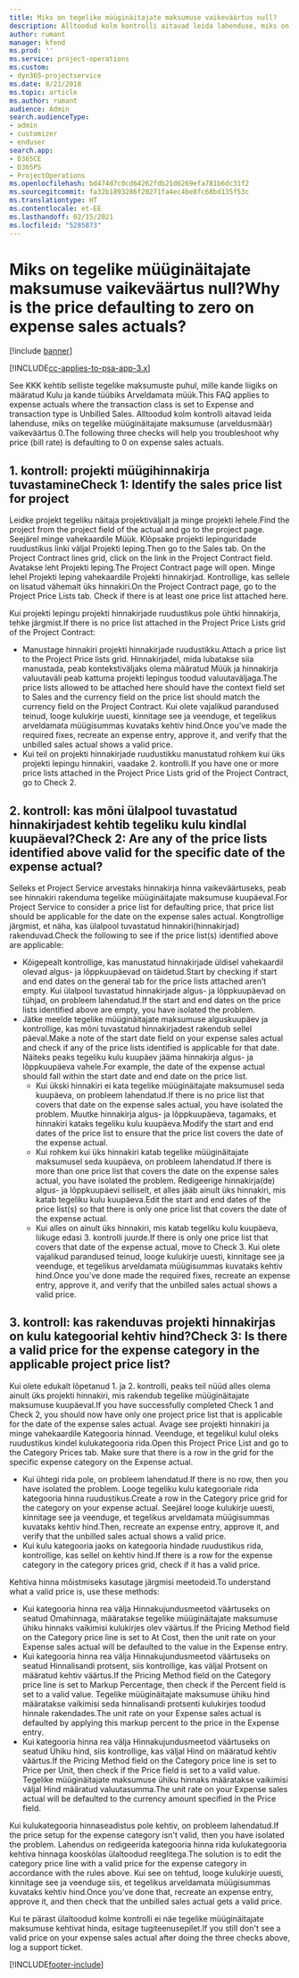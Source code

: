 ```yaml
---
title: Miks on tegelike müüginäitajate maksumuse vaikeväärtus null?
description: Alltoodud kolm kontrolli aitavad leida lahenduse, miks on tegelike müüginäitajate maksumuse vaikeväärtus 0.
author: rumant
manager: kfend
ms.prod: ''
ms.service: project-operations
ms.custom:
- dyn365-projectservice
ms.date: 8/21/2018
ms.topic: article
ms.author: rumant
audience: Admin
search.audienceType:
- admin
- customizer
- enduser
search.app:
- D365CE
- D365PS
- ProjectOperations
ms.openlocfilehash: bd474d7c0cd64262fdb21d6269efa781b6dc31f2
ms.sourcegitcommit: fa32b1893286f20271fa4ec4be8fc68bd135f53c
ms.translationtype: HT
ms.contentlocale: et-EE
ms.lasthandoff: 02/15/2021
ms.locfileid: "5285873"
---
```

# <a name="why-is-the-price-defaulting-to-zero-on-expense-sales-actuals"></a><span data-ttu-id="259e5-103">Miks on tegelike müüginäitajate maksumuse vaikeväärtus null?</span><span class="sxs-lookup"><span data-stu-id="259e5-103">Why is the price defaulting to zero on expense sales actuals?</span></span>

[!include [banner](../includes/psa-now-project-operations.md)]

[!INCLUDE[cc-applies-to-psa-app-3.x](../includes/cc-applies-to-psa-app-3x.md)]

<span data-ttu-id="259e5-104">See KKK kehtib selliste tegelike maksumuste puhul, mille kande liigiks on määratud Kulu ja kande tüübiks Arveldamata müük.</span><span class="sxs-lookup"><span data-stu-id="259e5-104">This FAQ applies to expense actuals where the transaction class is set to Expense and transaction type is Unbilled Sales.</span></span> <span data-ttu-id="259e5-105">Alltoodud kolm kontrolli aitavad leida lahenduse, miks on tegelike müüginäitajate maksumuse (arveldusmäär) vaikeväärtus 0.</span><span class="sxs-lookup"><span data-stu-id="259e5-105">The following three checks will help you troubleshoot why price (bill rate) is defaulting to 0 on expense sales actuals.</span></span>

## <a name="check-1-identify-the-sales-price-list-for-project"></a><span data-ttu-id="259e5-106">1. kontroll: projekti müügihinnakirja tuvastamine</span><span class="sxs-lookup"><span data-stu-id="259e5-106">Check 1: Identify the sales price list for project</span></span>

<span data-ttu-id="259e5-107">Leidke projekt tegeliku näitaja projektiväljalt ja minge projekti lehele.</span><span class="sxs-lookup"><span data-stu-id="259e5-107">Find the project from the project field of the actual and go to the project page.</span></span> <span data-ttu-id="259e5-108">Seejärel minge vahekaardile Müük. Klõpsake projekti lepinguridade ruudustikus linki väljal Projekti leping.</span><span class="sxs-lookup"><span data-stu-id="259e5-108">Then go to the Sales tab. On the Project Contract lines grid, click on the link in the Project Contract field.</span></span> <span data-ttu-id="259e5-109">Avatakse leht Projekti leping.</span><span class="sxs-lookup"><span data-stu-id="259e5-109">The Project Contract page will open.</span></span> <span data-ttu-id="259e5-110">Minge lehel Projekti leping vahekaardile Projekti hinnakirjad. Kontrollige, kas sellele on lisatud vähemalt üks hinnakiri.</span><span class="sxs-lookup"><span data-stu-id="259e5-110">On the Project Contract page, go to the Project Price Lists tab. Check if there is at least one price list attached here.</span></span>

<span data-ttu-id="259e5-111">Kui projekti lepingu projekti hinnakirjade ruudustikus pole ühtki hinnakirja, tehke järgmist.</span><span class="sxs-lookup"><span data-stu-id="259e5-111">If there is no price list attached in the Project Price Lists grid of the Project Contract:</span></span>

- <span data-ttu-id="259e5-112">Manustage hinnakiri projekti hinnakirjade ruudustikku.</span><span class="sxs-lookup"><span data-stu-id="259e5-112">Attach a price list to the Project Price lists grid.</span></span> <span data-ttu-id="259e5-113">Hinnakirjadel, mida lubatakse siia manustada, peab kontekstiväljaks olema määratud Müük ja hinnakirja valuutaväli peab kattuma projekti lepingus toodud valuutaväljaga.</span><span class="sxs-lookup"><span data-stu-id="259e5-113">The price lists allowed to be attached here should have the context field set to Sales and the currency field on the price list should match the currency field on the Project Contract.</span></span> <span data-ttu-id="259e5-114">Kui olete vajalikud parandused teinud, looge kulukirje uuesti, kinnitage see ja veenduge, et tegelikus arveldamata müügisummas kuvataks kehtiv hind.</span><span class="sxs-lookup"><span data-stu-id="259e5-114">Once you’ve made the required fixes, recreate an expense entry, approve it, and verify that the unbilled sales actual shows a valid price.</span></span>
- <span data-ttu-id="259e5-115">Kui teil on projekti hinnakirjade ruudustikku manustatud rohkem kui üks projekti lepingu hinnakiri, vaadake 2. kontrolli.</span><span class="sxs-lookup"><span data-stu-id="259e5-115">If you have one or more price lists attached in the Project Price Lists grid of the Project Contract, go to Check 2.</span></span>

## <a name="check-2-are-any-of-the-price-lists-identified-above-valid-for-the-specific-date-of-the-expense-actual"></a><span data-ttu-id="259e5-116">2. kontroll: kas mõni ülalpool tuvastatud hinnakirjadest kehtib tegeliku kulu kindlal kuupäeval?</span><span class="sxs-lookup"><span data-stu-id="259e5-116">Check 2: Are any of the price lists identified above valid for the specific date of the expense actual?</span></span>

<span data-ttu-id="259e5-117">Selleks et Project Service arvestaks hinnakirja hinna vaikeväärtuseks, peab see hinnakiri rakenduma tegelike müüginäitajate maksumuse kuupäeval.</span><span class="sxs-lookup"><span data-stu-id="259e5-117">For Project Service to consider a price list for defaulting price, that price list should be applicable for the date on the expense sales actual.</span></span> <span data-ttu-id="259e5-118">Kongtrollige järgmist, et näha, kas ülalpool tuvastatud hinnakiri(hinnakirjad) rakenduvad.</span><span class="sxs-lookup"><span data-stu-id="259e5-118">Check the following to see if the price list(s) identified above are applicable:</span></span>

- <span data-ttu-id="259e5-119">Kõigepealt kontrollige, kas manustatud hinnakirjade üldisel vahekaardil olevad algus- ja lõppkuupäevad on täidetud.</span><span class="sxs-lookup"><span data-stu-id="259e5-119">Start by checking if start and end dates on the general tab for the price lists attached aren’t empty.</span></span> <span data-ttu-id="259e5-120">Kui ülalpool tuvastatud hinnakirjade algus- ja lõppkuupäevad on tühjad, on probleem lahendatud.</span><span class="sxs-lookup"><span data-stu-id="259e5-120">If the start and end dates on the price lists identified above are empty, you have isolated the problem.</span></span> 
- <span data-ttu-id="259e5-121">Jätke meelde tegelike müüginäitajate maksumuse alguskuupäev ja kontrollige, kas mõni tuvastatud hinnakirjadest rakendub sellel päeval.</span><span class="sxs-lookup"><span data-stu-id="259e5-121">Make a note of the start date field on your expense sales actual and check if any of the price lists identified is applicable for that date.</span></span> <span data-ttu-id="259e5-122">Näiteks peaks tegeliku kulu kuupäev jääma hinnakirja algus- ja lõppkuupäeva vahele.</span><span class="sxs-lookup"><span data-stu-id="259e5-122">For example, the date of the expense actual should fall within the start date and end date on the price list.</span></span> 
    - <span data-ttu-id="259e5-123">Kui ükski hinnakiri ei kata tegelike müüginäitajate maksumusel seda kuupäeva, on probleem lahendatud.</span><span class="sxs-lookup"><span data-stu-id="259e5-123">If there is no price list that covers that date on the expense sales actual, you have isolated the problem.</span></span> <span data-ttu-id="259e5-124">Muutke hinnakirja algus- ja lõppkuupäeva, tagamaks, et hinnakiri kataks tegeliku kulu kuupäeva.</span><span class="sxs-lookup"><span data-stu-id="259e5-124">Modify the start and end dates of the price list to ensure that the price list covers the date of the expense actual.</span></span> 
    - <span data-ttu-id="259e5-125">Kui rohkem kui üks hinnakiri katab tegelike müüginäitajate maksumusel seda kuupäeva, on probleem lahendatud.</span><span class="sxs-lookup"><span data-stu-id="259e5-125">If there is more than one price list that covers the date on the expense sales actual, you have isolated the problem.</span></span> <span data-ttu-id="259e5-126">Redigeerige hinnakirja(de) algus- ja lõppkuupäevi selliselt, et alles jääb ainult üks hinnakiri, mis katab tegeliku kulu kuupäeva.</span><span class="sxs-lookup"><span data-stu-id="259e5-126">Edit the start and end dates of the price list(s) so that there is only one price list that covers the date of the expense actual.</span></span> 
    - <span data-ttu-id="259e5-127">Kui alles on ainult üks hinnakiri, mis katab tegeliku kulu kuupäeva, liikuge edasi 3. kontrolli juurde.</span><span class="sxs-lookup"><span data-stu-id="259e5-127">If there is only one price list that covers that date of the expense actual, move to Check 3.</span></span>
<span data-ttu-id="259e5-128">Kui olete vajalikud parandused teinud, looge kulukirje uuesti, kinnitage see ja veenduge, et tegelikus arveldamata müügisummas kuvataks kehtiv hind.</span><span class="sxs-lookup"><span data-stu-id="259e5-128">Once you’ve done made the required fixes, recreate an expense entry, approve it, and verify that the unbilled sales actual shows a valid price.</span></span>

## <a name="check-3-is-there-a-valid-price-for-the-expense-category-in-the-applicable-project-price-list"></a><span data-ttu-id="259e5-129">3. kontroll: kas rakenduvas projekti hinnakirjas on kulu kategoorial kehtiv hind?</span><span class="sxs-lookup"><span data-stu-id="259e5-129">Check 3: Is there a valid price for the expense category in the applicable project price list?</span></span> 

<span data-ttu-id="259e5-130">Kui olete edukalt lõpetanud 1. ja 2. kontrolli, peaks teil nüüd alles olema ainult üks projekti hinnakiri, mis rakendub tegelike müüginäitajate maksumuse kuupäeval.</span><span class="sxs-lookup"><span data-stu-id="259e5-130">If you have successfully completed Check 1 and Check 2, you should now have only one project price list that is applicable for the date of the expense sales actual.</span></span> <span data-ttu-id="259e5-131">Avage see projekti hinnakiri ja minge vahekaardile Kategooria hinnad. Veenduge, et tegelikul kulul oleks ruudustikus kindel kulukategooria rida.</span><span class="sxs-lookup"><span data-stu-id="259e5-131">Open this Project Price List and go to the Category Prices tab. Make sure that there is a row in the grid for the specific expense category on the Expense actual.</span></span>
 
- <span data-ttu-id="259e5-132">Kui ühtegi rida pole, on probleem lahendatud.</span><span class="sxs-lookup"><span data-stu-id="259e5-132">If there is no row, then you have isolated the problem.</span></span> <span data-ttu-id="259e5-133">Looge tegeliku kulu kategooriale rida kategooria hinna ruudustikus.</span><span class="sxs-lookup"><span data-stu-id="259e5-133">Create a row in the Category price grid for the category on your expense actual.</span></span> <span data-ttu-id="259e5-134">Seejärel looge kulukirje uuesti, kinnitage see ja veenduge, et tegelikus arveldamata müügisummas kuvataks kehtiv hind.</span><span class="sxs-lookup"><span data-stu-id="259e5-134">Then, recreate an expense entry, approve it, and verify that the unbilled sales actual shows a valid price.</span></span> 
- <span data-ttu-id="259e5-135">Kui kulu kategooria jaoks on kategooria hindade ruudustikus rida, kontrollige, kas sellel on kehtiv hind.</span><span class="sxs-lookup"><span data-stu-id="259e5-135">If there is a row for the expense category in the category prices grid, check if it has a valid price.</span></span>

<span data-ttu-id="259e5-136">Kehtiva hinna mõistmiseks kasutage järgmisi meetodeid.</span><span class="sxs-lookup"><span data-stu-id="259e5-136">To understand what a valid price is, use these methods:</span></span>

- <span data-ttu-id="259e5-137">Kui kategooria hinna rea välja Hinnakujundusmeetod väärtuseks on seatud Omahinnaga, määratakse tegelike müüginäitajate maksumuse ühiku hinnaks vaikimisi kulukirjes olev väärtus.</span><span class="sxs-lookup"><span data-stu-id="259e5-137">If the Pricing Method field on the Category price line is set to At Cost, then the unit rate on your Expense sales actual will be defaulted to the value in the Expense entry.</span></span>
- <span data-ttu-id="259e5-138">Kui kategooria hinna rea välja Hinnakujundusmeetod väärtuseks on seatud Hinnalisandi protsent, siis kontrollige, kas väljal Protsent on määratud kehtiv väärtus.</span><span class="sxs-lookup"><span data-stu-id="259e5-138">If the Pricing Method field on the Category price line is set to Markup Percentage, then check if the Percent field is set to a valid value.</span></span> <span data-ttu-id="259e5-139">Tegelike müüginäitajate maksumuse ühiku hind määratakse vaikimisi seda hinnalisandi protsenti kulukirjes toodud hinnale rakendades.</span><span class="sxs-lookup"><span data-stu-id="259e5-139">The unit rate on your Expense sales actual is defaulted by applying this markup percent to the price in the Expense entry.</span></span>
- <span data-ttu-id="259e5-140">Kui kategooria hinna rea välja Hinnakujundusmeetod väärtuseks on seatud Ühiku hind, siis kontrollige, kas väljal Hind on määratud kehtiv väärtus.</span><span class="sxs-lookup"><span data-stu-id="259e5-140">If the Pricing Method field on the Category price line is set to Price per Unit, then check if the Price field is set to a valid value.</span></span> <span data-ttu-id="259e5-141">Tegelike müüginäitajate maksumuse ühiku hinnaks määratakse vaikimisi väljal Hind määratud valuutasumma.</span><span class="sxs-lookup"><span data-stu-id="259e5-141">The unit rate on your Expense sales actual will be defaulted to the currency amount specified in the Price field.</span></span>

<span data-ttu-id="259e5-142">Kui kulukategooria hinnaseadistus pole kehtiv, on probleem lahendatud.</span><span class="sxs-lookup"><span data-stu-id="259e5-142">If the price setup for the expense category isn't valid, then you have isolated the problem.</span></span> <span data-ttu-id="259e5-143">Lahendus on redigeerida kategooria hinna rida kulukategooria kehtiva hinnaga kooskõlas ülaltoodud reeglitega.</span><span class="sxs-lookup"><span data-stu-id="259e5-143">The solution is to edit the category price line with a valid price for the expense category in accordance with the rules above.</span></span> <span data-ttu-id="259e5-144">Kui see on tehtud, looge kulukirje uuesti, kinnitage see ja veenduge siis, et tegelikus arveldamata müügisummas kuvataks kehtiv hind.</span><span class="sxs-lookup"><span data-stu-id="259e5-144">Once you’ve done that, recreate an expense entry, approve it, and then check that the unbilled sales actual gets a valid price.</span></span>

<span data-ttu-id="259e5-145">Kui te pärast ülaltoodud kolme kontrolli ei näe tegelike müüginäitajate maksumuse kehtivat hinda, esitage tugiteenusepilet.</span><span class="sxs-lookup"><span data-stu-id="259e5-145">If you still don't see a valid price on your expense sales actual after doing the three checks above, log a support ticket.</span></span>




[!INCLUDE[footer-include](../includes/footer-banner.md)]